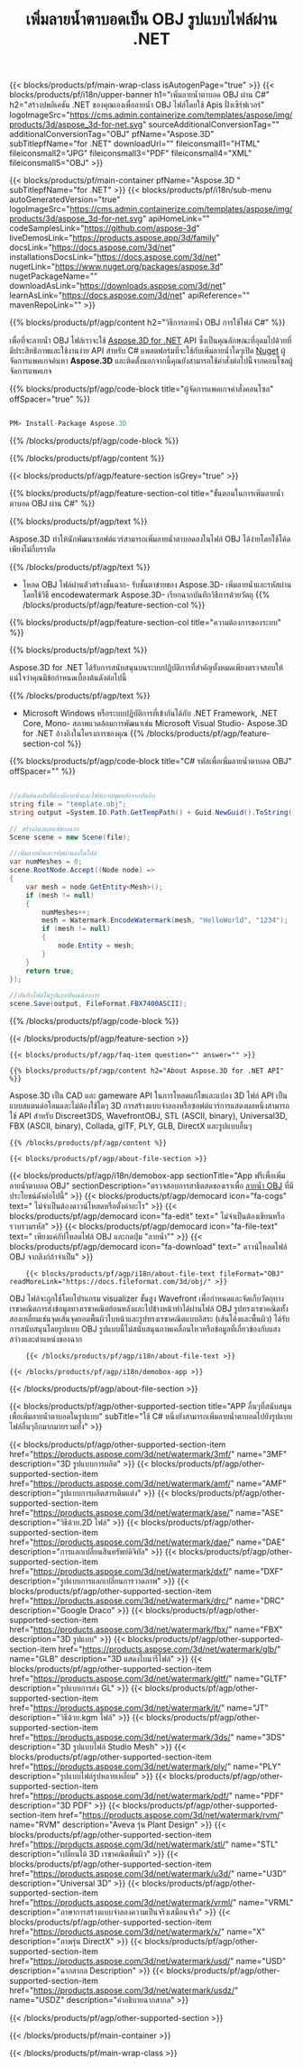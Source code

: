 ﻿---
title: เพิ่มลายน้ำตาบอดเป็น OBJ รูปแบบไฟล์ผ่าน .NET 
weight: 830
url: /th/net/watermark/obj/ 
description: C# ซอร์สโค้ดในการโหลดแสดงผลและเพิ่มลายน้ำตาบอดเป็น OBJ เอกสารในกรอบ .NET, .NET Core, Mono
---
{{< blocks/products/pf/main-wrap-class isAutogenPage="true" >}}
{{< blocks/products/pf/i18n/upper-banner h1="เพิ่มลายน้ำตาบอด OBJ ผ่าน C#" h2="สร้างปพลิเคชัน .NET ของคุณเองเพื่อลายน้ำ OBJ ไฟล์โดยใช้ Apis ฝั่งเซิร์ฟเวอร์" logoImageSrc="https://cms.admin.containerize.com/templates/aspose/img/products/3d/aspose_3d-for-net.svg" sourceAdditionalConversionTag="" additionalConversionTag="OBJ" pfName="Aspose.3D" subTitlepfName="for .NET" downloadUrl="" fileiconsmall1="HTML" fileiconsmall2="JPG" fileiconsmall3="PDF" fileiconsmall4="XML" fileiconsmall5="OBJ" >}}

{{< blocks/products/pf/main-container pfName="Aspose.3D " subTitlepfName="for .NET" >}}
{{< blocks/products/pf/i18n/sub-menu autoGeneratedVersion="true" logoImageSrc="https://cms.admin.containerize.com/templates/aspose/img/products/3d/aspose_3d-for-net.svg" apiHomeLink="" codeSamplesLink="https://github.com/aspose-3d" liveDemosLink="https://products.aspose.app/3d/family" docsLink="https://docs.aspose.com/3d/net" installationsDocsLink="https://docs.aspose.com/3d/net" nugetLink="https://www.nuget.org/packages/aspose.3d" nugetPackageName="" downloadAsLink="https://downloads.aspose.com/3d/net" learnAsLink="https://docs.aspose.com/3d/net" apiReference="" mavenRepoLink="" >}}

{{% blocks/products/pf/agp/content h2="วิธีการลายน้ำ OBJ การใช้ไฟล์ C#" %}}

 เพื่อที่จะลายน้ำ OBJ ไฟล์เราจะใช้
 [Aspose.3D for .NET](https://products.aspose.com/3d/net) 
 API ซึ่งเป็นคุณลักษณะที่อุดมไปด้วยที่มีประสิทธิภาพและใช้งานง่าย API สำหรับ C# แพลตฟอร์มที่จะใช้กับเพิ่มลายน้ำใดๆเปิด
 [Nuget](https://www.nuget.org/packages/aspose.3d) 
 ผู้จัดการแพคเกจค้นหา
 **Aspose.3D** 
 และติดตั้งนอกจากนี้คุณยังสามารถใช้คำสั่งต่อไปนี้จากคอนโซลผู้จัดการแพคเกจ

{{% blocks/products/pf/agp/code-block title="ผู้จัดการแพคเกจคำสั่งคอนโซล" offSpacer="true" %}}

```cs

PM> Install-Package Aspose.3D


```

{{% /blocks/products/pf/agp/code-block %}}

{{% /blocks/products/pf/agp/content %}}

{{< blocks/products/pf/agp/feature-section isGrey="true" >}}

{{% blocks/products/pf/agp/feature-section-col title="ขั้นตอนในการเพิ่มลายน้ำตาบอด OBJ ผ่าน C#" %}}

{{% blocks/products/pf/agp/text %}}

 Aspose.3D ทำให้นักพัฒนาซอฟต์แวร์สามารถเพิ่มลายน้ำตาบอดลงในไฟล์ OBJ ได้ง่ายโดยใช้โค้ดเพียงไม่กี่บรรทัด

{{% /blocks/products/pf/agp/text %}}

- โหลด OBJ ไฟล์ผ่านตัวสร้างชั้นฉาก- รับชั้นตาข่ายของ Aspose.3D- เพิ่มลายน้ำและรหัสผ่านโดยใช้วิธี encodewatermark Aspose.3D- เรียกฉากบันทึกวิธีการด้วยวัตถุ
{{% /blocks/products/pf/agp/feature-section-col %}}

{{% blocks/products/pf/agp/feature-section-col title="ความต้องการของระบบ" %}}

{{% blocks/products/pf/agp/text %}}

 Aspose.3D for .NET ได้รับการสนับสนุนบนระบบปฏิบัติการที่สำคัญทั้งหมดเพียงตรวจสอบให้แน่ใจว่าคุณมีข้อกำหนดเบื้องต้นดังต่อไปนี้

{{% /blocks/products/pf/agp/text %}}

- Microsoft Windows หรือระบบปฏิบัติการที่เข้ากันได้กับ .NET Framework, .NET Core, Mono- สภาพแวดล้อมการพัฒนาเช่น Microsoft Visual Studio- Aspose.3D for .NET อ้างอิงในโครงการของคุณ
{{% /blocks/products/pf/agp/feature-section-col %}}

{{% blocks/products/pf/agp/code-block title="C# รหัสเพื่อเพิ่มลายน้ำตาบอด OBJ" offSpacer="" %}}

```cs

//แฟ้มต้นฉบับที่ต้องมีลายน้ำและไฟล์เอาต์พุตหลังจากบันทึก
string file = "template.obj";
string output =System.IO.Path.GetTempPath() + Guid.NewGuid().ToString() + ".fbx";

// สร้างอินสแตนซ์ของฉาก
Scene scene = new Scene(file);

//เพิ่มลายน้ำและรหัสผ่านลงในไฟล์
var numMeshes = 0;
scene.RootNode.Accept((Node node) =>
{
    var mesh = node.GetEntity<Mesh>();
    if (mesh != null)
    {
        numMeshes++;
        mesh = Watermark.EncodeWatermark(mesh, "HelloWorld", "1234");
        if (mesh != null)
        {
            node.Entity = mesh;
        }
    }
    return true;
});

//บันทึกไฟล์ในรูปแบบที่คุณต้องการ
scene.Save(output, FileFormat.FBX7400ASCII);


```

{{% /blocks/products/pf/agp/code-block %}}

{{< /blocks/products/pf/agp/feature-section >}}

    {{< blocks/products/pf/agp/faq-item question="" answer="" >}}
 

<!-- aboutfile Starts -->

    {{% blocks/products/pf/agp/content h2="About Aspose.3D for .NET API" %}}

 Aspose.3D เป็น CAD และ gameware API ในการโหลดแก้ไขและแปลง 3D ไฟล์ API เป็นแบบสแตนด์อโลนและไม่ต้องใช้ใดๆ 3D การสร้างแบบจำลองหรือซอฟต์แวร์การแสดงผลหนึ่งสามารถใช้ API สำหรับ Discreet3DS, WavefrontOBJ, STL (ASCII, binary), Universal3D, FBX (ASCII, binary), Collada, glTF, PLY, GLB, DirectX และรูปแบบอื่นๆ 



    {{% /blocks/products/pf/agp/content %}}

    {{< blocks/products/pf/agp/about-file-section >}}

  {{< blocks/products/pf/agp/i18n/demobox-app sectionTitle="App ฟรีเพื่อเพิ่มลายน้ำตาบอด OBJ" sectionDescription="ตรวจสอบการสาธิตสดของเราเพื่อ [ลายน้ำ OBJ](https://products.aspose.app/3d/watermark/obj) ที่มีประโยชน์ดังต่อไปนี้" >}}
            {{< blocks/products/pf/agp/democard icon="fa-cogs" text=" ไม่จำเป็นต้องดาวน์โหลดหรือตั้งค่าอะไร" >}}
            {{< blocks/products/pf/agp/democard icon="fa-edit" text=" ไม่จำเป็นต้องเขียนหรือรวบรวมรหัส" >}}
            {{< blocks/products/pf/agp/democard icon="fa-file-text" text=" เพียงแค่อัปโหลดไฟล์ OBJ และกดปุ่ม \"ลายน้ำ\"" >}}
            {{< blocks/products/pf/agp/democard icon="fa-download" text=" ดาวน์โหลดไฟล์ OBJ จากลิงก์ถ้าจำเป็น" >}}

        {{< blocks/products/pf/agp/i18n/about-file-text fileFormat="OBJ" readMoreLink="https://docs.fileformat.com/3d/obj/" >}}
OBJ ไฟล์จะถูกใช้โดยโปรแกรม visualizer ขั้นสูง Wavefront เพื่อกำหนดและจัดเก็บวัตถุทางเรขาคณิตการส่งข้อมูลทางเรขาคณิตย้อนหลังและไปข้างหน้าทำได้ผ่านไฟล์ OBJ รูปทรงเรขาคณิตทั้งสองเหลี่ยมเช่นจุดเส้นจุดยอดพื้นผิวใบหน้าและรูปทรงเรขาคณิตแบบอิสระ (เส้นโค้งและพื้นผิว) ได้รับการสนับสนุนโดยรูปแบบ OBJ รูปแบบนี้ไม่สนับสนุนภาพเคลื่อนไหวหรือข้อมูลที่เกี่ยวข้องกับแสงสว่างและตำแหน่งของฉาก

        {{< /blocks/products/pf/agp/i18n/about-file-text >}}

    {{< /blocks/products/pf/agp/i18n/demobox-app >}}

{{< /blocks/products/pf/agp/about-file-section >}}

<!-- aboutfile Ends -->

{{< blocks/products/pf/agp/other-supported-section title="APP อื่นๆที่สนับสนุนเพื่อเพิ่มลายน้ำตาบอดในรูปแบบ" subTitle="ใช้ C# หนึ่งยังสามารถเพิ่มลายน้ำตาบอดไปยังรูปแบบไฟล์อื่นๆอีกมากมายรวมทั้ง" >}}

{{< blocks/products/pf/agp/other-supported-section-item href="https://products.aspose.com/3d/net/watermark/3mf/" name="3MF" description="3D รูปแบบการผลิต" >}}
{{< blocks/products/pf/agp/other-supported-section-item href="https://products.aspose.com/3d/net/watermark/amf/" name="AMF" description="รูปแบบการผลิตสารเติมแต่ง" >}}
{{< blocks/products/pf/agp/other-supported-section-item href="https://products.aspose.com/3d/net/watermark/ase/" name="ASE" description="วิธีด้วย.2D ไฟล์" >}}
{{< blocks/products/pf/agp/other-supported-section-item href="https://products.aspose.com/3d/net/watermark/dae/" name="DAE" description="การแลกเปลี่ยนสินทรัพย์ดิจิทัล" >}}
{{< blocks/products/pf/agp/other-supported-section-item href="https://products.aspose.com/3d/net/watermark/dxf/" name="DXF" description="รูปแบบการแลกเปลี่ยนการวาดภาพ" >}}
{{< blocks/products/pf/agp/other-supported-section-item href="https://products.aspose.com/3d/net/watermark/drc/" name="DRC" description="Google Draco" >}}
{{< blocks/products/pf/agp/other-supported-section-item href="https://products.aspose.com/3d/net/watermark/fbx/" name="FBX" description="3D รูปแบบ" >}}
{{< blocks/products/pf/agp/other-supported-section-item href="https://products.aspose.com/3d/net/watermark/glb/" name="GLB" description="3D แสดงไบนารีไฟล์" >}}
{{< blocks/products/pf/agp/other-supported-section-item href="https://products.aspose.com/3d/net/watermark/gltf/" name="GLTF" description="รูปแบบการส่ง GL" >}}
{{< blocks/products/pf/agp/other-supported-section-item href="https://products.aspose.com/3d/net/watermark/jt/" name="JT" description="วิธีด้วย.kgm ไฟล์" >}}
{{< blocks/products/pf/agp/other-supported-section-item href="https://products.aspose.com/3d/net/watermark/3ds/" name="3DS" description="3D รูปแบบไฟล์ Studio Mesh" >}}
{{< blocks/products/pf/agp/other-supported-section-item href="https://products.aspose.com/3d/net/watermark/ply/" name="PLY" description="รูปแบบไฟล์รูปหลายเหลี่ยม" >}}
{{< blocks/products/pf/agp/other-supported-section-item href="https://products.aspose.com/3d/net/watermark/pdf/" name="PDF" description="3D PDF" >}}
{{< blocks/products/pf/agp/other-supported-section-item href="https://products.aspose.com/3d/net/watermark/rvm/" name="RVM" description="Aveva รุ่น Plant Design" >}}
{{< blocks/products/pf/agp/other-supported-section-item href="https://products.aspose.com/3d/net/watermark/stl/" name="STL" description="เปลี่ยนได้ 3D เรขาคณิตพื้นผิว" >}}
{{< blocks/products/pf/agp/other-supported-section-item href="https://products.aspose.com/3d/net/watermark/u3d/" name="U3D" description="Universal 3D" >}}
{{< blocks/products/pf/agp/other-supported-section-item href="https://products.aspose.com/3d/net/watermark/vrml/" name="VRML" description="ภาษาการสร้างแบบจำลองความเป็นจริงเสมือนจริง" >}}
{{< blocks/products/pf/agp/other-supported-section-item href="https://products.aspose.com/3d/net/watermark/x/" name="X" description="ภาพรุ่น DirectX" >}}
{{< blocks/products/pf/agp/other-supported-section-item href="https://products.aspose.com/3d/net/watermark/usd/" name="USD" description="ฉากสากล Description" >}}
{{< blocks/products/pf/agp/other-supported-section-item href="https://products.aspose.com/3d/net/watermark/usdz/" name="USDZ" description="คำอธิบายฉากสากล" >}}

{{< /blocks/products/pf/agp/other-supported-section >}}

{{< /blocks/products/pf/main-container >}}
    
{{< /blocks/products/pf/main-wrap-class >}}